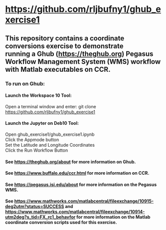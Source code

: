 # https://github.com/rljbufny1/ghub_exercise1

## This repository contains a coordinate conversions exercise to demonstrate <br /> running a Ghub (https://theghub.org) Pegasus Workflow Management System (WMS) workflow with Matlab executables on CCR.

### To run on Ghub:

#### Launch the Workspace 10 Tool:<br />
Open a terminal window and enter:
git clone https://github.com/rljbufny1/ghub_exercise1

#### Launch  the Jupyter on Deb10 Tool:<br />
Open ghub_exercise1/ghub_exercise1.ipynb<br />
Click the Appmode button<br />
Set the Latitude and Longitude Coordinates<br />
Click the Run Workflow Button<br />

#### See https://theghub.org/about for more information on Ghub. 
#### See https://www.buffalo.edu/ccr.html for more information on CCR.
#### See https://pegasus.isi.edu/about for more information on the Pegasus WMS. 
#### See https://www.mathworks.com/matlabcentral/fileexchange/10915-deg2utm?status=SUCCESS and https://www.mathworks.com/matlabcentral/fileexchange/10914-utm2deg?s_tid=FX_rc1_behavfor for more information on the Matlab coordinate conversion scripts used for this exercise.
